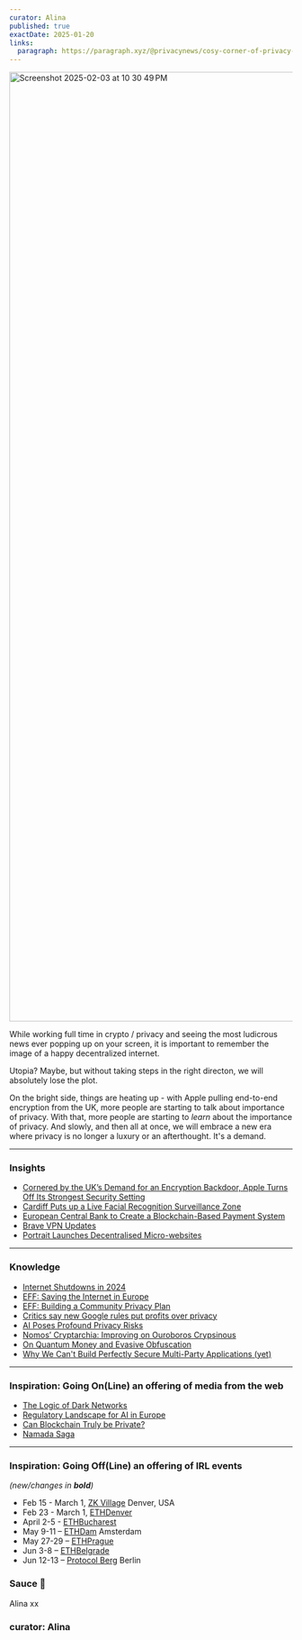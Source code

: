 ```yaml
---
curator: Alina
published: true
exactDate: 2025-01-20
links:
  paragraph: https://paragraph.xyz/@privacynews/cosy-corner-of-privacy-2
---
```


<img width="1686" alt="Screenshot 2025-02-03 at 10 30 49 PM" src="https://github.com/user-attachments/assets/317c5722-510b-40ff-88bd-ee5b8c1690e7" />


While working full time in crypto / privacy and seeing the most ludicrous news ever popping up on your screen, it is important to remember the image of a happy decentralized internet.

Utopia? Maybe, but without taking steps in the right directon, we will absolutely lose the plot.

On the bright side, things are heating up - with Apple pulling end-to-end encryption from the UK, more people are starting to talk about importance of privacy.
With that, more people are starting to *learn* about the importance of privacy. 
And slowly, and then all at once, we will embrace a new era where privacy is no longer a luxury or an afterthought. It's a demand. 

---

### Insights
- [Cornered by the UK’s Demand for an Encryption Backdoor, Apple Turns Off Its Strongest Security Setting](https://www.eff.org/deeplinks/2025/02/cornered-uks-demand-encryption-backdoor-apple-turns-its-strongest-security-setting)
- [Cardiff Puts up a Live Facial Recognition Surveillance Zone](https://bigbrotherwatch.org.uk/press-releases/big-brother-watch-condemns-uks-first-use-of-city-wide-facial-recognition-in-cardiff/)
- [European Central Bank to Create a Blockchain-Based Payment System](https://watcher.guru/news/european-central-bank-to-create-a-blockchain-based-payment-system)
- [Brave VPN Updates](https://brave.com/blog/vpn-relaunch/)
- [Portrait Launches Decentralised Micro-websites](https://blog.waku.org/portrait-launches-decentralised-micro-websites-powered-by-waku/)



---

### Knowledge
- [Internet Shutdowns in 2024](https://www.accessnow.org/internet-shutdowns-2024/)
- [EFF: Saving the Internet in Europe](https://www.eff.org/deeplinks/2025/02/saving-internet-europe-defending-privacy-and-fighting-surveillance)
- [EFF: Building a Community Privacy Plan](https://www.eff.org/deeplinks/2025/02/building-community-privacy-plan)
- [Critics say new Google rules put profits over privacy](https://www.bbc.com/news/articles/cm21g0052dno)
- [AI Poses Profound Privacy Risks](https://www.bankinfosecurity.com/ai-poses-profound-privacy-risks-signal-president-says-a-27492?utm_content=324490515&utm_medium=social&utm_source=twitter&hss_channel=tw-23420106)
- [Nomos’ Cryptarchia: Improving on Ouroboros Crypsinous](https://blog.nomos.tech/nomos-cryptarchia-improving-on-ouroboros-crypsinous/)
- [On Quantum Money and Evasive Obfuscation](https://eprint.iacr.org/2025/325)
- [Why We Can't Build Perfectly Secure Multi-Party Applications (yet)](https://mirror.xyz/privacy-scaling-explorations.eth/nXUhkZ84ckZi_5mYRFCCKgkLVFAmM2ECdEFCQul2jPs)


---

### Inspiration: Going On(Line) an offering of media from the web
- [The Logic of Dark Networks](https://x.com/Logos_network/status/1892606644594372856)
- [Regulatory Landscape for AI in Europe](https://brave.com/podcast/e58/)
- [Can Blockchain Truly be Private?](https://x.com/BlockchainEdu/status/1892144618785182019)
- [Namada Saga](https://x.com/namada/status/1894056976499232879)
---

### Inspiration: Going Off(Line) an offering of IRL events 
*(new/changes in **bold**)*

* Feb 15 - March 1, [ZK Village](https://www.zklab.systems/zkai-village) Denver, USA
* Feb 23 - March 1, [ETHDenver](https://www.ethdenver.com/)
* April 2-5 - [ETHBucharest](https://x.com/ethbucharest_?s=21)
* May 9-11 – [ETHDam](https://www.ethdam.com/) Amsterdam
* May 27-29 – [ETHPrague](https://ethprague.com/)
* Jun 3-8 – [ETHBelgrade](https://ethbelgrade.rs/)
* Jun 12-13 – [Protocol Berg](https://protocol.berlin/) Berlin


### Sauce 🥫



Alina xx

### curator: Alina
